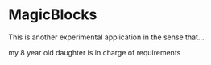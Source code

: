 # MagicBlocks

This is another experimental application in the sense that...

my 8 year old daughter is in charge of requirements
